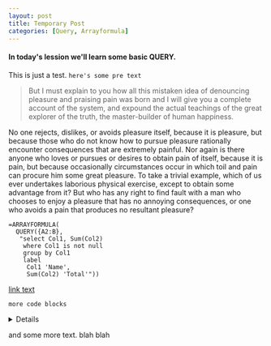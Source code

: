 ```yaml
---
layout: post
title: Temporary Post
categories: [Query, Arrayformula]
---
```


#### In today's lession we'll learn some basic QUERY.

This is just a test. `here's some pre text`

>But I must explain to you how all this mistaken idea of denouncing pleasure and praising pain was born and I will give you a complete account of the system, and expound the actual teachings of the great explorer of the truth, the master-builder of human happiness. 

No one rejects, dislikes, or avoids pleasure itself, because it is pleasure, but because those who do not know how to pursue pleasure rationally encounter consequences that are extremely painful. Nor again is there anyone who loves or pursues or desires to obtain pain of itself, because it is pain, but because occasionally circumstances occur in which toil and pain can procure him some great pleasure. To take a trivial example, which of us ever undertakes laborious physical exercise, except to obtain some advantage from it? But who has any right to find fault with a man who chooses to enjoy a pleasure that has no annoying consequences, or one who avoids a pain that produces no resultant pleasure?

<!--more-->

    =ARRAYFORMULA(
      QUERY({A2:B},
       "select Col1, Sum(Col2)
        where Col1 is not null
        group by Col1
        label
         Col1 'Name',
         Sum(Col2) 'Total'"))


[link text](https://google.com)

```
more code blocks
```


<details>
    
this will be hidden and could be handy for large code blocks

second paragraph

```
code block
```
    
</details>

and some more text. blah blah
